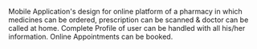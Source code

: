 Mobile Application's design for online platform of a pharmacy in which medicines can be ordered, prescription can be scanned & doctor can be called at home.
Complete Profile of user can be handled with all his/her information.
Online Appointments can be booked.
